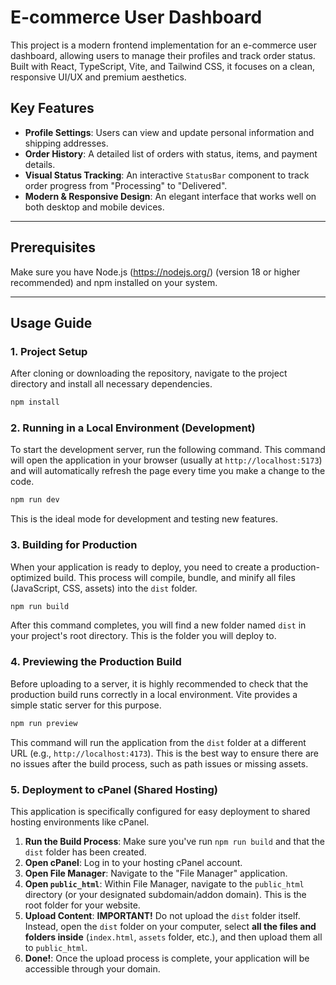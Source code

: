# E-commerce User Dashboard

This project is a modern frontend implementation for an e-commerce user dashboard, allowing users to manage their profiles and track order status. Built with React, TypeScript, Vite, and Tailwind CSS, it focuses on a clean, responsive UI/UX and premium aesthetics.

## Key Features

- **Profile Settings**: Users can view and update personal information and shipping addresses.
- **Order History**: A detailed list of orders with status, items, and payment details.
- **Visual Status Tracking**: An interactive `StatusBar` component to track order progress from "Processing" to "Delivered".
- **Modern & Responsive Design**: An elegant interface that works well on both desktop and mobile devices.

---

## Prerequisites

Make sure you have Node.js (https://nodejs.org/) (version 18 or higher recommended) and npm installed on your system.

---

## Usage Guide

### 1. Project Setup

After cloning or downloading the repository, navigate to the project directory and install all necessary dependencies.

```bash
npm install
```

### 2. Running in a Local Environment (Development)

To start the development server, run the following command. This command will open the application in your browser (usually at `http://localhost:5173`) and will automatically refresh the page every time you make a change to the code.

```bash
npm run dev
```

This is the ideal mode for development and testing new features.

### 3. Building for Production

When your application is ready to deploy, you need to create a production-optimized build. This process will compile, bundle, and minify all files (JavaScript, CSS, assets) into the `dist` folder.

```bash
npm run build
```

After this command completes, you will find a new folder named `dist` in your project's root directory. This is the folder you will deploy to.

### 4. Previewing the Production Build

Before uploading to a server, it is highly recommended to check that the production build runs correctly in a local environment. Vite provides a simple static server for this purpose.

```bash
npm run preview
```

This command will run the application from the `dist` folder at a different URL (e.g., `http://localhost:4173`). This is the best way to ensure there are no issues after the build process, such as path issues or missing assets.

### 5. Deployment to cPanel (Shared Hosting)

This application is specifically configured for easy deployment to shared hosting environments like cPanel.

1. **Run the Build Process**: Make sure you've run `npm run build` and that the `dist` folder has been created.
2. **Open cPanel**: Log in to your hosting cPanel account.
3. **Open File Manager**: Navigate to the "File Manager" application.
4. **Open `public_html`**: Within File Manager, navigate to the `public_html` directory (or your designated subdomain/addon domain). This is the root folder for your website.
5. **Upload Content**: **IMPORTANT!** Do not upload the `dist` folder itself. Instead, open the `dist` folder on your computer, select **all the files and folders inside** (`index.html`, `assets` folder, etc.), and then upload them all to `public_html`.
6. **Done!**: Once the upload process is complete, your application will be accessible through your domain.